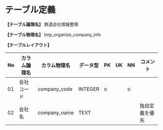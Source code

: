 # テーブル定義

**【テーブル論理名】**
鉄道会社情報整理

**【テーブル物理名】**
tmp_organize_company_info

**【テーブルレイアウト】**

| No  | カラム論理名        | カラム物理名              | データ型  | PK  | UK  | NN  | コメント        |
| --- | ------------------- | ------------------------  | --------- | --- | --- | --- | --------------- |
| 01  | 会社コード          | company_code              | INTEGER   | o   |     | o   |                 |
| 02  | 会社名              | company_name              | TEXT      |     |     |     | 独自定義を優先  |

